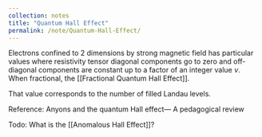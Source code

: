 ```yaml
---
collection: notes
title: "Quantum Hall Effect"
permalink: /note/Quantum-Hall-Effect/
---
```

Electrons confined to 2 dimensions by strong magnetic field has particular values where resistivity tensor diagonal components go to zero and off-diagonal components are constant up to a factor of an integer value $\nu$. When fractional, the [[Fractional Quantum Hall Effect]].

That value corresponds to the number of filled Landau levels.

Reference: Anyons and the quantum Hall effect— A pedagogical review

Todo: What is the [[Anomalous Hall Effect]]?